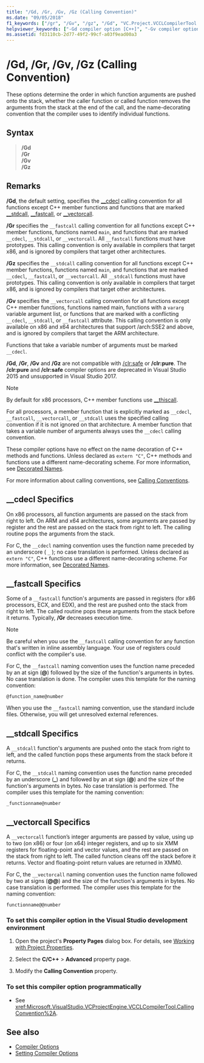 ```yaml
---
title: "/Gd, /Gr, /Gv, /Gz (Calling Convention)"
ms.date: "09/05/2018"
f1_keywords: ["/gr", "/Gv", "/gz", "/Gd", "VC.Project.VCCLCompilerTool.CallingConvention"]
helpviewer_keywords: ["-Gd compiler option [C++]", "-Gv compiler option [C++]", "/Gv compiler option [C++]", "-Gr compiler option [C++]", "Gd compiler option [C++]", "Gr compiler option [C++]", "/Gz compiler option [C++]", "-Gz compiler option [C++]", "/Gd compiler option [C++]", "Gz compiler option [C++]", "Gv compiler option [C++]", "/Gr compiler option [C++]"]
ms.assetid: fd3110cb-2d77-49f2-99cf-a03f9ead00a3
---
```

# /Gd, /Gr, /Gv, /Gz (Calling Convention)

These options determine the order in which function arguments are pushed onto the stack, whether the caller function or called function removes the arguments from the stack at the end of the call, and the name-decorating convention that the compiler uses to identify individual functions.

## Syntax

> **/Gd**<br/>
> **/Gr**<br/>
> **/Gv**<br/>
> **/Gz**<br/>

## Remarks

**/Gd**, the default setting, specifies the [__cdecl](../../cpp/cdecl.md) calling convention for all functions except C++ member functions and functions that are marked [__stdcall](../../cpp/stdcall.md), [__fastcall](../../cpp/fastcall.md), or [__vectorcall](../../cpp/vectorcall.md).

**/Gr** specifies the `__fastcall` calling convention for all functions except C++ member functions, functions named `main`, and functions that are marked `__cdecl`, `__stdcall`, or `__vectorcall`. All `__fastcall` functions must have prototypes. This calling convention is only available in compilers that target x86, and is ignored by compilers that target other architectures.

**/Gz** specifies the `__stdcall` calling convention for all functions except C++ member functions, functions named `main`, and functions that are marked `__cdecl`, `__fastcall`, or `__vectorcall`. All `__stdcall` functions must have prototypes. This calling convention is only available in compilers that target x86, and is ignored by compilers that target other architectures.

**/Gv** specifies the `__vectorcall` calling convention for all functions except C++ member functions, functions named main, functions with a `vararg` variable argument list, or functions that are marked with a conflicting `__cdecl`, `__stdcall`, or `__fastcall` attribute. This calling convention is only available on x86 and x64 architectures that support /arch:SSE2 and above, and is ignored by compilers that target the ARM architecture.

Functions that take a variable number of arguments must be marked `__cdecl`.

**/Gd**, **/Gr**, **/Gv** and **/Gz** are not compatible with [/clr:safe](../../build/reference/clr-common-language-runtime-compilation.md) or **/clr:pure**. The **/clr:pure** and **/clr:safe** compiler options are deprecated in Visual Studio 2015 and unsupported in Visual Studio 2017.

> [!NOTE]
> By default for x86 processors, C++ member functions use [__thiscall](../../cpp/thiscall.md).

For all processors, a member function that is explicitly marked as `__cdecl`, `__fastcall`, `__vectorcall`, or `__stdcall` uses the specified calling convention if it is not ignored on that architecture. A member function that takes a variable number of arguments always uses the `__cdecl` calling convention.

These compiler options have no effect on the name decoration of C++ methods and functions. Unless declared as `extern "C"`, C++ methods and functions use a different name-decorating scheme. For more information, see [Decorated Names](../../build/reference/decorated-names.md).

For more information about calling conventions, see [Calling Conventions](../../cpp/calling-conventions.md).

## __cdecl Specifics

On x86 processors, all function arguments are passed on the stack from right to left. On ARM and x64 architectures, some arguments are passed by register and the rest are passed on the stack from right to left. The calling routine pops the arguments from the stack.

For C, the `__cdecl` naming convention uses the function name preceded by an underscore ( `_` ); no case translation is performed. Unless declared as `extern "C"`, C++ functions use a different name-decorating scheme. For more information, see [Decorated Names](../../build/reference/decorated-names.md).

## __fastcall Specifics

Some of a `__fastcall` function's arguments are passed in registers (for x86 processors, ECX, and EDX), and the rest are pushed onto the stack from right to left. The called routine pops these arguments from the stack before it returns. Typically, **/Gr** decreases execution time.

> [!NOTE]
> Be careful when you use the `__fastcall` calling convention for any function that's written in inline assembly language. Your use of registers could conflict with the compiler's use.

For C, the `__fastcall` naming convention uses the function name preceded by an at sign (**\@**) followed by the size of the function's arguments in bytes. No case translation is done. The compiler uses this template for the naming convention:

`@function_name@number`

When you use the `__fastcall` naming convention, use the standard include files. Otherwise, you will get unresolved external references.

## __stdcall Specifics

A `__stdcall` function's arguments are pushed onto the stack from right to left, and the called function pops these arguments from the stack before it returns.

For C, the `__stdcall` naming convention uses the function name preceded by an underscore (**\_**) and followed by an at sign (**\@**) and the size of the function's arguments in bytes. No case translation is performed. The compiler uses this template for the naming convention:

`_functionname@number`

## __vectorcall Specifics

A `__vectorcall` function’s integer arguments are passed by value, using up to two (on x86) or four (on x64) integer registers, and up to six XMM registers for floating-point and vector values, and the rest are passed on the stack from right to left. The called function cleans off the stack before it returns. Vector and floating-point return values are returned in XMM0.

For C, the `__vectorcall` naming convention uses the function name followed by two at signs (**\@\@**) and the size of the function's arguments in bytes. No case translation is performed. The compiler uses this template for the naming convention:

`functionname@@number`

### To set this compiler option in the Visual Studio development environment

1. Open the project's **Property Pages** dialog box. For details, see [Working with Project Properties](../working-with-project-properties.md).

1. Select the **C/C++** > **Advanced** property page.

1. Modify the **Calling Convention** property.

### To set this compiler option programmatically

- See <xref:Microsoft.VisualStudio.VCProjectEngine.VCCLCompilerTool.CallingConvention%2A>.

## See also

- [Compiler Options](../../build/reference/compiler-options.md)
- [Setting Compiler Options](../../build/reference/setting-compiler-options.md)
